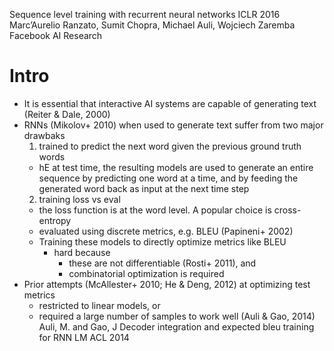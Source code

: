 Sequence level training with recurrent neural networks
ICLR 2016
Marc’Aurelio Ranzato, Sumit Chopra, Michael Auli, Wojciech Zaremba
  Facebook AI Research

# Intro

* It is essential that interactive AI systems are capable of generating text
  (Reiter & Dale, 2000)
* RNNs (Mikolov+ 2010) when used to generate text suffer from two major drawbaks
  1. trained to predict the next word given the previous ground truth words
    * hE at test time, the resulting models are used to generate an entire
      sequence by predicting one word at a time, and by feeding the generated
      word back as input at the next time step
  2. training loss vs eval
    * the loss function is at the word level. A popular choice is cross-entropy
    * evaluated using discrete metrics, e.g. BLEU (Papineni+ 2002)
    * Training these models to directly optimize metrics like BLEU
      * hard because
        * these are not differentiable (Rosti+ 2011), and
        * combinatorial optimization is required
* Prior attempts (McAllester+ 2010; He & Deng, 2012) at optimizing test metrics
  * restricted to linear models, or
  * required a large number of samples to work well (Auli & Gao, 2014)
    Auli, M. and Gao, J
    Decoder integration and expected bleu training for RNN LM
    ACL 2014
